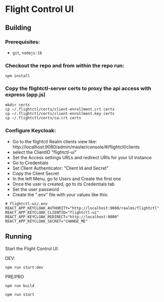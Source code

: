 # Flight Control UI

## Building

### Prerequisites:
* `git`, `nodejs:18`

### Checkout the repo and from within the repo run:

```
npm install
```

### Copy the flightctl-server certs to proxy the api access with express (app.js)
```
mkdir certs
cp ~/.flightctl/certs/client-enrollment.crt certs 
cp ~/.flightctl/certs/client-enrollment.key certs 
cp ~/.flightctl/certs/ca.crt certs
```

### Configure Keycloak:
- Go to the flightctl Realm clients view like: http://localhost:9080/admin/master/console/#/flightctl/clients
- select the ClientID "flightctl-ui"
- Set the Access settings URLs and redirect URIs for your UI instance
- Go to Credentials
- Set Client Authenticator: "Client Id and Secret"
- Copy the Client Secret
- In the left Menu, go to Users and Create the first one
- Once the user is created, go to its Credentials tab
- Set the user password
- Create the ".env" file with your values like this:
```
# flightctl-ui/.env
REACT_APP_KEYCLOAK_AUTHORITY="http://localhost:9080/realms/flightctl"
REACT_APP_KEYCLOAK_CLIENTID="flightctl-ui"
REACT_APP_KEYCLOAK_REDIRECT="http://localhost:9000"
REACT_APP_KEYCLOAK_SECRET="CHANGE_ME"
```

## Running

Start the Flight Control UI:

DEV:

```
npm run start:dev
```
PRE/PRO

```
npm run build
```

```
npm run start
```